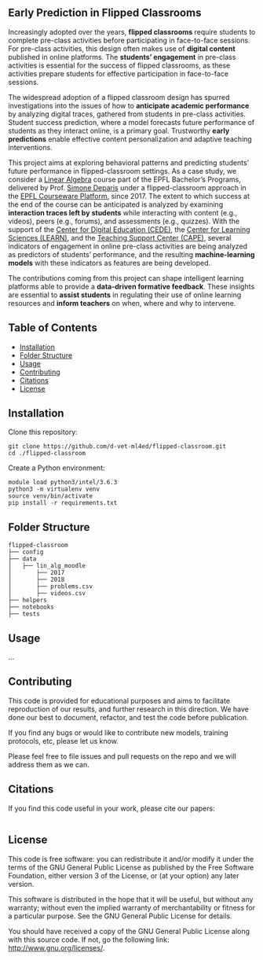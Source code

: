 ## Early Prediction in Flipped Classrooms

Increasingly adopted over the years, **flipped classrooms** require students to complete pre-class activities before participating in face-to-face sessions. For pre-class activities, this design often makes use of **digital content** published in online platforms. The **students’ engagement** in pre-class activities is essential for the success of flipped classrooms, as these activities prepare students for effective participation in face-to-face sessions.

The widespread adoption of a flipped classroom design has spurred investigations into the issues of how to **anticipate academic performance** by analyzing digital traces, gathered from students in pre-class activities. Student success prediction, where a model forecasts future performance of students as they interact online, is a primary goal. Trustworthy **early predictions** enable effective content personalization and adaptive teaching interventions.

This project aims at exploring behavioral patterns and predicting students’ future performance in flipped-classroom settings. As a case study, we consider a [Linear Algebra](https://www.epfl.ch/education/teaching/fr/soutien-a-lenseignement/recherche-et-developpement/exemples-de-projets/classe-inversee/) course part of the EPFL Bachelor’s Programs, delivered by Prof. [Simone Deparis](https://people.epfl.ch/simone.deparis) under a flipped-classroom approach in the [EPFL Courseware Platform](https://courseware.epfl.ch/courses/course-v1:EPFL+AlgebreLineaire+2019/course/), since 2017. The extent to which success at the end of the course can be anticipated is analyzed by examining **interaction traces left by students** while interacting with content (e.g., videos), peers (e.g., forums), and assessments (e.g., quizzes). With the support of the [Center for Digital Education (CEDE)](https://www.epfl.ch/education/educational-initiatives/cede/), the [Center for Learning Sciences (LEARN)](https://www.epfl.ch/education/educational-initiatives/home/), and the [Teaching Support Center (CAPE)](https://www.epfl.ch/education/teaching/teaching-support/who-are-we/), several indicators of engagement in online pre-class activities are being analyzed as predictors of students’ performance, and the resulting **machine-learning models** with these indicators as features are being developed.

The contributions coming from this project can shape intelligent learning platforms able to provide a **data-driven formative feedback**. These insights are essential to **assist students** in regulating their use of online learning resources and **inform teachers** on when, where and why to intervene.

## Table of Contents
- [Installation](#installation)
- [Folder Structure](#folder-structure) 
- [Usage](#usage)
- [Contributing](#contributing)
- [Citations](#citations)
- [License](#license)

## Installation

Clone this repository:
``` 
git clone https://github.com/d-vet-ml4ed/flipped-classroom.git
cd ./flipped-classroom
``` 

Create a Python environment:
``` 
module load python3/intel/3.6.3
python3 -m virtualenv venv
source venv/bin/activate
pip install -r requirements.txt
``` 

## Folder Structure

``` 
flipped-classroom
├── config
├── data
│   ├── lin_alg_moodle
│       ├── 2017
│       ├── 2018
│       ├── problems.csv
│       ├── videos.csv
├── helpers
├── notebooks
├── tests
``` 

## Usage

...

## Contributing 

This code is provided for educational purposes and aims to facilitate reproduction of our results, and further research 
in this direction. We have done our best to document, refactor, and test the code before publication.

If you find any bugs or would like to contribute new models, training protocols, etc, please let us know.

Please feel free to file issues and pull requests on the repo and we will address them as we can.

## Citations
If you find this code useful in your work, please cite our papers:

```
```

## License
This code is free software: you can redistribute it and/or modify it under the terms of the GNU General Public License as published by the Free Software Foundation, either version 3 of the License, or (at your option) any later version.

This software is distributed in the hope that it will be useful, but without any warranty; without even the implied warranty of merchantability or fitness for a particular purpose. See the GNU General Public License for details.

You should have received a copy of the GNU General Public License along with this source code. If not, go the following link: http://www.gnu.org/licenses/.


